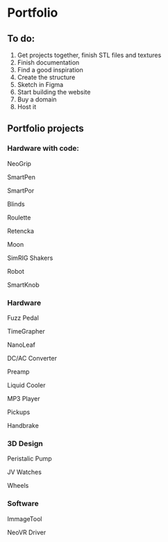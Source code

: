 # Portfolio

## To do:
1. Get projects together, finish STL files and textures
2. Finish documentation
3. Find a good inspiration
4. Create the structure
5. Sketch in Figma
6. Start building the website
7. Buy a domain
8. Host it

## Portfolio projects

### Hardware with code:

NeoGrip

SmartPen

SmartPor

Blinds

Roulette

Retencka

Moon

SimRIG Shakers

Robot

SmartKnob


### Hardware

Fuzz Pedal

TimeGrapher

NanoLeaf

DC/AC Converter

Preamp

Liquid Cooler

MP3 Player

Pickups

Handbrake

### 3D Design

Peristalic Pump

JV Watches

Wheels

### Software

ImmageTool

NeoVR Driver
